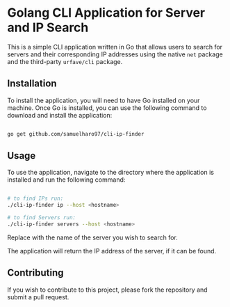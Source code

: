 # Golang CLI Application for Server and IP Search

This is a simple CLI application written in Go that allows users to search for servers and their corresponding IP addresses using the native `net` package and the third-party `urfave/cli` package.


## Installation

To install the application, you will need to have Go installed on your machine. Once Go is installed, you can use the following command to download and install the application:

```bash

go get github.com/samuelharo97/cli-ip-finder

```

## Usage

To use the application, navigate to the directory where the application is installed and run the following command:

```bash

# to find IPs run:
./cli-ip-finder ip --host <hostname>

# to find Servers run:
./cli-ip-finder servers --host <hostname>

```
Replace <hostname> with the name of the server you wish to search for.

The application will return the IP address of the server, if it can be found.

## Contributing

If you wish to contribute to this project, please fork the repository and submit a pull request.